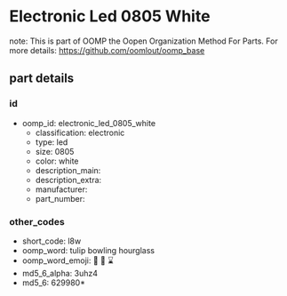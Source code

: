 # Electronic Led 0805 White  

note: This is part of OOMP the Oopen Organization Method For Parts. For more details: https://github.com/oomlout/oomp_base

##  part details





### id
* oomp_id: electronic_led_0805_white
  * classification: electronic
  * type: led
  * size: 0805
  * color: white
  * description_main: 
  * description_extra: 
  * manufacturer: 
  * part_number: 

### other_codes
* short_code: l8w
* oomp_word: tulip bowling hourglass
* oomp_word_emoji: :tulip: :bowling: :hourglass:
* md5_6_alpha: 3uhz4
* md5_6: 629980* 